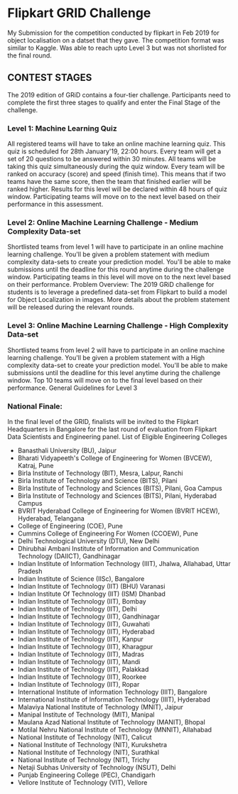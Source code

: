 # Flipkart GRID Challenge

My Submission for the competition conducted by flipkart in Feb 2019 for object localisation on a datset that they gave. The competition format was similar to Kaggle. Was able to reach upto Level 3 but was not shorlisted for the final round.

## CONTEST STAGES

The 2019 edition of GRiD contains a four-tier challenge. Participants need to complete the first three stages to qualify and enter the Final Stage of the challenge.

### Level 1: Machine Learning Quiz

All registered teams will have to take an online machine learning quiz.
This quiz is scheduled for 28th January'19, 22:00 hours.
Every team will get a set of 20 questions to be answered within 30 minutes.
All teams will be taking this quiz simultaneously during the quiz window.
Every team will be ranked on accuracy (score) and speed (finish time). This means that if two teams have the same score, then the team that finished earlier will be ranked higher.
Results for this level will be declared within 48 hours of quiz window.
Participating teams will move on to the next level based on their performance in this assessment.

### Level 2: Online Machine Learning Challenge - Medium Complexity Data-set

Shortlisted teams from level 1 will have to participate in an online machine learning challenge.
You'll be given a problem statement with medium complexity data-sets to create your prediction model.
You'll be able to make submissions until the deadline for this round anytime during the challenge window.
Participating teams in this level will move on to the next level based on their performance.
Problem Overview: The 2019 GRiD challenge for students is to leverage a predefined data-set from Flipkart to build a model for Object Localization in images. More details about the problem statement will be released during the relevant rounds.

### Level 3: Online Machine Learning Challenge - High Complexity Data-set

Shortlisted teams from level 2 will have to participate in an online machine learning challenge.
You'll be given a problem statement with a High complexity data-set to create your prediction model.
You'll be able to make submissions until the deadline for this level anytime during the challenge window.
Top 10 teams will move on to the final level based on their performance.
General Guidelines for Level 3


### National Finale:

In the final level of the GRID, finalists will be invited to the Flipkart Headquarters in Bangalore for the last round of evaluation from Flipkart Data Scientists and Engineering panel.
List of Eligible Engineering Colleges

* Banasthali University (BU), Jaipur
* Bharati Vidyapeeth's College of Engineering for Women (BVCEW), Katraj, Pune
* Birla Institute of Technology (BIT), Mesra, Lalpur, Ranchi
* Birla Institute of Technology and Science (BITS), Pilani
* Birla Institute of Technology and Sciences (BITS), Pilani, Goa Campus
* Birla Institute of Technology and Sciences (BITS), Pilani, Hyderabad Campus
* BVRIT Hyderabad College of Engineering for Women (BVRIT HCEW), Hyderabad, Telangana
* College of Engineering (COE), Pune
* Cummins College of Engineering For Women (CCOEW), Pune
* Delhi Technological University (DTU), New Delhi
* Dhirubhai Ambani Institute of Information and Communication Technology (DAIICT), Gandhinagar
* Indian Institute of Information Technology (IIIT), Jhalwa, Allahabad, Uttar Pradesh
* Indian Institute of Science (IISc), Bangalore
* Indian Institute of Technology (IIT) (BHU) Varanasi
* Indian Institute Of Technology (IIT) (ISM) Dhanbad
* Indian Institute of Technology (IIT), Bombay
* Indian Institute of Technology (IIT), Delhi
* Indian Institute of Technology (IIT), Gandhinagar
* Indian Institute of Technology (IIT), Guwahati
* Indian Institute of Technology (IIT), Hyderabad
* Indian Institute of Technology (IIT), Kanpur
* Indian Institute of Technology (IIT), Kharagpur
* Indian Institute of Technology (IIT), Madras
* Indian Institute of Technology (IIT), Mandi
* Indian Institute of Technology (IIT), Palakkad
* Indian Institute of Technology (IIT), Roorkee
* Indian Institute of Technology (IIT), Ropar
* International Institute of information Technology (IIIT), Bangalore
* International Institute of Information Technology (IIIT), Hyderabad
* Malaviya National Institute of Technology (MNIT), Jaipur
* Manipal Institute of Technology (MIT), Manipal
* Maulana Azad National Institute of Technology (MANIT), Bhopal
* Motilal Nehru National Institute of Technology (MNNIT), Allahabad
* National Institute of Technology (NIT), Calicut
* National Institute of Technology (NIT), Kurukshetra
* National Institute of Technology (NIT), Surathkal
* National Institute of Technology (NIT), Trichy
* Netaji Subhas University of Technology (NSUT), Delhi
* Punjab Engineering College (PEC), Chandigarh
* Vellore Institute of Technology (VIT), Vellore
